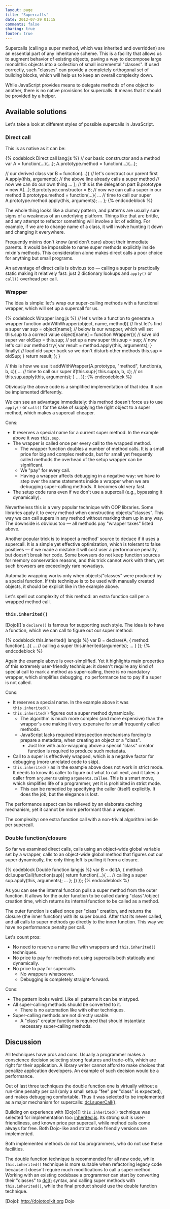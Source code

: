 ```yaml
---
layout: page
title: "Supercalls"
date: 2012-07-29 01:15
comments: false
sharing: true
footer: true
---
```


Supercalls (calling a super method, which was inherited and overridden) are an essential part of any inheritance scheme.
This is a facility that allows us to augment behavior of existing objects, paving a way to decompose large monolithic
objects into a collection of small incremental "classes". If used correctly, such "classes" can provide a completely
orthogonal set of building blocks, which will help us to keep an overall complexity down.

While JavaScript provides means to delegate methods of one object to another, there is no native provisions for
supercalls. It means that it should be provided by a helper.

## Available solutions

Let's take a look at different styles of possible supercalls in JavaScript.

### Direct call

This is as native as it can be:

{% codeblock Direct call lang:js %}
// our basic constructor and a method
var A = function(...){...};
A.prototype.method = function(...){...};

// our derived class
var B = function(...){
  // let's construct our parent first
  A.apply(this, arguments);
  // the above line already calls a super method
  // now we can do our own thing
  ...
};
// this is the delegation part
B.prototype = new A(...);
B.prototype.constructor = B;
// now we can call a super in our method
B.prototype.method = function(...){
  ...
  // time to call our super
  A.prototype.method.apply(this, arguments);
  ...
};
{% endcodeblock %}

The whole thing looks like a clumsy pattern, and patterns are usually sure signs of a weakness of an underlying
platform. Things like that are brittle, and any attempt to refactor something will involve a lot of editing.
For example, if we are to change name of a class, it will involve hunting it down and changing it everywhere.

Frequently mixins don't know (and don't care) about their immediate parents. It would be impossible to name super
methods explicitly inside mixin's methods. This consideration alone makes direct calls a poor choice for anything
but small programs.

An advantage of direct calls is obvious too &mdash; calling a super is practically static making it relatively fast:
just 2 dictionary lookups and `apply()` or `call()` overhead per call.

### Wrapper

The idea is simple: let's wrap our super-calling methods with a functional wrapper, which will set up a supercall for
us.

{% codeblock Wrapper lang:js %}
// let's write a function to generate a wrapper
function addWithWrapper(object, name, method){
  // first let's find a super
  var sup = object[name];
  // below is our wrapper, which will set this.sup to a correct value
  object[name] = function Wrapper(){
    // save old super
    var oldSup = this.sup;
    // set up a new super
    this.sup = sup;
    // now let's call our method
    try{
        var result = method.apply(this, arguments);
    }
    finally{
        // load old super back so we don't disturb other methods
        this.sup = oldSup;
    }
    return result;
  };
}

// this is how we use it
addWithWrapper(A.prototype, "method", function(a, b, c){
  ...
  // time to call our super
  if(this.sup){
    this.sup(a, b, c);
    // or: this.sup.apply(this, arguments);
  }
  ...
});
{% endcodeblock %}

Obviously the above code is a simplified implementation of that idea. It can be implemented differently.

We can see an advantage immediately: this method doesn't force us to use `apply()` or `call()` for the sake of
supplying the right object to a super method, which makes a supercall cheaper.

Cons:

* It reserves a special name for a current super method. In the example above it was `this.sup`.
* The wrapper is called once per every call to the wrapped method.
  * The wrapper function doubles a number of method calls. It is a small price for big and complex methods, but for
  small yet frequently called methods the overhead of the setup wrapper can be significant.
  * We "pay" for every call.
  * Having a wrapper affects debugging in a negative way: we have to step over the same statements inside a wrapper
  when we are debugging super-calling methods. It becomes old very fast.
* The setup code runs even if we don't use a supercall (e.g., bypassing it dynamically).

Nevertheless this is a very popular technique with OOP libraries. Some libraries apply it to every method when
constructing objects/"classes". This way we can call supers in any method without marking them up in any way.
The downside is obvious too &mdash; all methods pay "wrapper taxes" listed above.

Another popular trick is to inspect a method' source to deduce if it uses a supercall. It is a simple yet effective
optimization, which is tolerant to false positives &mdash; if we made a mistake it will cost user a performance penalty,
but doesn't break her code. Some browsers do not keep function sources for memory conservation reasons, and this trick
cannot work with them, yet such browsers are exceedingly rare nowadays.

Automatic wrapping works only when objects/"classes" were produced by a special function. If this technique is to
be used with manually created objects, it should be explicit like in the example above.

Let's spell out complexity of this method: an extra function call per a wrapped method call.

### `this.inherited()`

[Dojo][]'s `declare()` is famous for supporting such style. The idea is to have a function,
which we can call to figure out our super method:

{% codeblock this.inherited() lang:js %}
var B = declare(A, {
  method: function(...){
    ...
    // calling a super
    this.inherited(arguments);
    ...
  }
});
{% endcodeblock %}

Again the example above is over-simplified. Yet it highlights main properties of this extremely user-friendly technique:
it doesn't require any kind of special call to mark a method as super-calling, there is no mandatory wrapper,
which simplifies debugging, no performance tax to pay if a super is not called.

Cons:

* It reserves a special name. In the example above it was `this.inherited()`.
* `this.inherited()` figures out a super method dynamically.
  * The algorithm is much more complex (and more expensive) than the wrapper's
    one making it very expensive for small frequently called methods.
  * JavaScript lacks required introspection mechanisms forcing to prepare
    a metadata, when creating an object or a "class".
    * Just like with auto-wrapping above a special "class" creator function
      is required to produce such metadata.
* Call to a super is effectively wrapped, which is a negative factor for
  debugging (more unrelated code to skip).
* `this.inherited()` as in the example above does not work in strict mode.
  It needs to know its caller to figure out what to call next, and it takes
  a caller from `arguments` using `arguments.callee`. This is a smart
  move, which simplifies life of a programmer, yet it is prohibited in
  strict mode.
  * This can be remedied by specifying the caller (itself) explicitly.
    It does the job, but the elegance is lost.

The performance aspect can be relieved by an elaborate caching mechanism,
yet it cannot be more performant than a wrapper.

The complexity: one extra function call with a non-trivial algorithm inside
per supercall.

### Double function/closure

So far we examined direct calls, calls using an object-wide global variable set by a wrapper, calls to an object-wide
global method that figures out our super dynamically, the only thing left is pulling it from a closure.

{% codeblock Double function lang:js %}
var B = dcl(A, {
  method: dcl.superCall(function(sup){
    return function(...){
      ...
      // calling a super
      sup.apply(this, arguments);
      ...
    };
  })
});
{% endcodeblock %}

As you can see the internal function pulls a super method from the outer
function. It allows for the outer function to be called during "class"/object
creation time, which returns its internal function to be called as a method.

The outer function is called once per "class" creation, and returns
the closure (the inner function) with its super bound. After that its never
called, and all calls to super methods go directly to the inner function.
This way we have no performance penalty per call.

Let's count pros:

* No need to reserve a name like with wrappers and `this.inherited()` techniques.
* No price to pay for methods not using supercalls both statically and
  dynamically.
* No price to pay for supercalls.
  * No wrappers whatsoever.
  * Debugging is completely straight-forward.

Cons:

* The pattern looks weird. Like all patterns it can be mistyped.
* All super-calling methods should be converted to it.
  * There is no automation like with other techniques.
* Super-calling methods are not directly usable.
  * A "class" creator function is required that should instantiate necessary
    super-calling methods.

## Discussion

All techniques have pros and cons. Usually a programmer makes a conscience
decision selecting strong features and trade-offs, which are right for their
application. A library writer cannot afford to make choices that penalize
application developers. An example of such decision would be a performance.

Out of last three techniques the double function one is virtually without
a run-time penalty per call (only a small setup "fee" per "class" is expected),
and makes debugging comfortable. Thus it was selected to be implemented as
a major mechanism for supercalls: [dcl.superCall()](/docs/mini_js/supercall).

Building on experience with [Dojo][] `this.inherited()` technique was selected
for implementation too: [inherited.js](/docs/inherited_js). Its strong suit is
user-friendliness, and known price per supercall, while method calls come
always for free. Both Dojo-like and strict mode friendly versions are
implemented.

Both implemented methods do not tax programmers, who do not use these facilities.

The double function technique is recommended for all new code, while
`this.inherited()` technique is more suitable when refactoring legacy code
because it doesn't require much modifications to call a super method. Working
with an existing codebase a programmer can start by converting their "classes"
to [dcl()](/docs/mini_js/dcl) syntax, and calling super methods with
`this.inherited()`, while the final product should use the double function
technique.

[Dojo]:  http://dojotoolkit.org  Dojo
